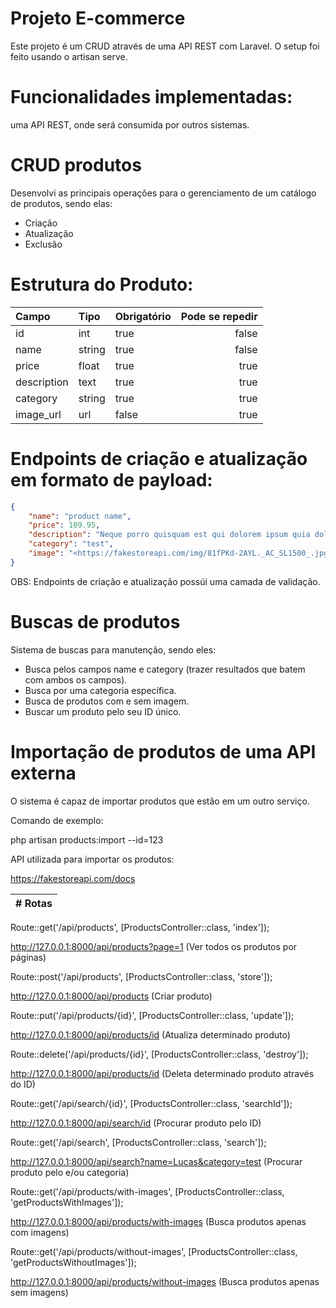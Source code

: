 # Projeto E-commerce
Este projeto é um CRUD através de uma API REST com Laravel.
O setup foi feito usando o artisan serve.


# Funcionalidades implementadas:
uma API REST, onde será consumida por outros sistemas.


# CRUD produtos
Desenvolvi as principais operações para o gerenciamento de um catálogo de produtos, sendo elas:

* Criação
* Atualização
* Exclusão


# Estrutura do Produto:
| Campo       | Tipo      | Obrigatório     | Pode se repedir |
| :---        | :---      | :---            | ---:            |
| id          | int       | true            | false           |
| name        | string    | true            | false           |
| price       | float     | true            | true            |  
| description | text      | true            | true            |
| category    | string    | true            | true            |
| image_url   | url       | false           | true            |




# Endpoints de criação e atualização em formato de payload:

```json
{
    "name": "product name",
    "price": 109.95,
    "description": "Neque porro quisquam est qui dolorem ipsum quia dolor sit amet, consectetur, adipisci velit...",
    "category": "test",
    "image": "<https://fakestoreapi.com/img/81fPKd-2AYL._AC_SL1500_.jpg>"
}
``````

OBS: Endpoints de criação e atualização possúi uma camada de validação.


# Buscas de produtos

Sistema de buscas para manutenção, sendo eles:

* Busca pelos campos name e category (trazer resultados que batem com ambos os campos).
* Busca por uma categoria específica.
* Busca de produtos com e sem imagem.
* Buscar um produto pelo seu ID único.


# Importação de produtos de uma API externa

O sistema é capaz de importar produtos que estão em um outro serviço.

Comando de exemplo:

php artisan products:import --id=123

API utilizada para importar os produtos:

https://fakestoreapi.com/docs


| # Rotas |
| :---    |

Route::get('/api/products', [ProductsController::class, 'index']);

http://127.0.0.1:8000/api/products?page=1 (Ver todos os produtos por páginas)



Route::post('/api/products', [ProductsController::class, 'store']);

http://127.0.0.1:8000/api/products (Criar produto)


Route::put('/api/products/{id}', [ProductsController::class, 'update']);

http://127.0.0.1:8000/api/products/id (Atualiza determinado produto)



Route::delete('/api/products/{id}', [ProductsController::class, 'destroy']);

http://127.0.0.1:8000/api/products/id (Deleta determinado produto através do ID)



Route::get('/api/search/{id}', [ProductsController::class, 'searchId']);

http://127.0.0.1:8000/api/search/id (Procurar produto pelo ID)



Route::get('/api/search', [ProductsController::class, 'search']);

http://127.0.0.1:8000/api/search?name=Lucas&category=test (Procurar produto pelo e/ou categoria)



Route::get('/api/products/with-images', [ProductsController::class, 'getProductsWithImages']);

http://127.0.0.1:8000/api/products/with-images (Busca produtos apenas com imagens)



Route::get('/api/products/without-images', [ProductsController::class, 'getProductsWithoutImages']);

http://127.0.0.1:8000/api/products/without-images (Busca produtos apenas sem imagens)





